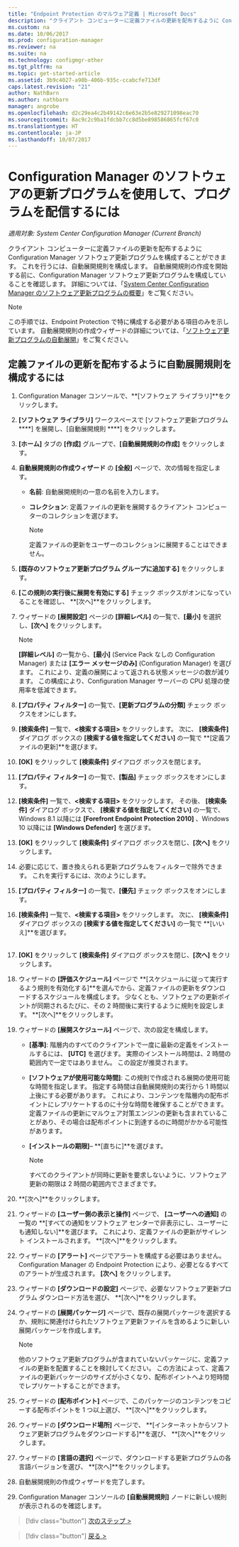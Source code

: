 ```yaml
---
title: "Endpoint Protection のマルウェア定義 | Microsoft Docs"
description: "クライアント コンピューターに定義ファイルの更新を配布するように Configuration Manager ソフトウェア更新プログラムを構成する方法について説明します。"
ms.custom: na
ms.date: 10/06/2017
ms.prod: configuration-manager
ms.reviewer: na
ms.suite: na
ms.technology: configmgr-other
ms.tgt_pltfrm: na
ms.topic: get-started-article
ms.assetid: 3b9c4027-a98b-406b-935c-ccabcfe713df
caps.latest.revision: "21"
author: NathBarn
ms.author: nathbarn
manager: angrobe
ms.openlocfilehash: d2c29ea4c2b49142c6e63e2b5e829271098eac70
ms.sourcegitcommit: 8ac9c2c9ba1fdcbb7cc8d5be898586865fcf67c0
ms.translationtype: HT
ms.contentlocale: ja-JP
ms.lasthandoff: 10/07/2017
---
```

#  <a name="using-configuration-manager-software-updates-to-deliver-definition-updates"></a>Configuration Manager のソフトウェアの更新プログラムを使用して、プログラムを配信するには

*適用対象: System Center Configuration Manager (Current Branch)*


 クライアント コンピューターに定義ファイルの更新を配布するように Configuration Manager ソフトウェア更新プログラムを構成することができます。 これを行うには、自動展開規則を構成します。 自動展開規則の作成を開始する前に、Configuration Manager ソフトウェア更新プログラムを構成していることを確認します。 詳細については、「[System Center Configuration Manager のソフトウェア更新プログラムの概要](/sccm/sum/understand/software-updates-introduction)」をご覧ください。

> [!NOTE]
>  この手順では、Endpoint Protection で特に構成する必要がある項目のみを示しています。 自動展開規則の作成ウィザードの詳細については、「[ソフトウェア更新プログラムの自動展開](/sccm/sum/deploy-use/automatically-deploy-software-updates)」をご覧ください。

## <a name="to-configure-an-automatic-deployment-rule-to-deliver-definition-updates"></a>定義ファイルの更新を配布するように自動展開規則を構成するには

1.  Configuration Manager コンソールで、**[ソフトウェア ライブラリ]**をクリックします。

2.  **[ソフトウェア ライブラリ]** ワークスペースで [ソフトウェア更新プログラム ****] を展開し、[自動展開規則 ****] をクリックします。

3.  **[ホーム]** タブの **[作成]** グループで、**[自動展開規則の作成]** をクリックします。

4.  **自動展開規則の作成ウィザード** の **[全般]** ページで、次の情報を指定します。

    -   **名前**: 自動展開規則の一意の名前を入力します。

    -   **コレクション**: 定義ファイルの更新を展開するクライアント コンピューターのコレクションを選びます。

        > [!NOTE]
        >  定義ファイルの更新をユーザーのコレクションに展開することはできません。

5.  **[既存のソフトウェア更新プログラム グループに追加する]** をクリックします。

6.  **[この規則の実行後に展開を有効にする]** チェック ボックスがオンになっていることを確認し、 **[次へ]**をクリックします。

7.  ウィザードの **[展開設定]** ページの **[詳細レベル]** の一覧で、**[最小]** を選択し、**[次へ]** をクリックします。

    > [!NOTE]
    >  **[詳細レベル]** の一覧から、**[最小]** (Service Pack なしの Configuration Manager) または **[エラー メッセージのみ]** (Configuration Manager) を選びます。 これにより、定義の展開によって返される状態メッセージの数が減ります。 この構成により、Configuration Manager サーバーの CPU 処理の使用率を低減できます。

8.  **[プロパティ フィルター]** の一覧で、**[更新プログラムの分類]** チェック ボックスをオンにします。

9. **[検索条件]** 一覧で、**<検索する項目\>** をクリックします。 次に、 **[検索条件]** ダイアログ ボックスの **[検索する値を指定してください]** の一覧で **[定義ファイルの更新]**を選びます。

10. **[OK]** をクリックして **[検索条件]** ダイアログ ボックスを閉じます。

11. **[プロパティ フィルター]** の一覧で、**[製品]** チェック ボックスをオンにします。

12. **[検索条件]** 一覧で、**<検索する項目\>** をクリックします。 その後、 **[検索条件]** ダイアログ ボックスで、 **[検索する値を指定してください]** の一覧で、Windows 8.1 以降には **[Forefront Endpoint Protection 2010]** 、Windows 10 以降には **[Windows Defender]** を選びます。

13. **[OK]** をクリックして **[検索条件]** ダイアログ ボックスを閉じ、**[次へ]** をクリックします。

14. 必要に応じて、置き換えられる更新プログラムをフィルターで除外できます。   これを実行するには、次のようにします。
  1.  **[プロパティ フィルター]** の一覧で、**[優先]** チェック ボックスをオンにします。
  2.  **[検索条件]** 一覧で、**<検索する項目\>** をクリックします。 次に、 **[検索条件]** ダイアログ ボックスの **[検索する値を指定してください]** の一覧で **[いいえ]**を選びます。  <br><br>

15. **[OK]** をクリックして **[検索条件]** ダイアログ ボックスを閉じ、**[次へ]** をクリックします。

16. ウィザードの **[評価スケジュール]** ページで **[スケジュールに従って実行するよう規則を有効化する]**を選んでから、定義ファイルの更新をダウンロードするスケジュールを構成します。 少なくとも、ソフトウェアの更新ポイントが同期されるたびに、その 2 時間後に実行するように規則を設定します。 **[次へ]**をクリックします。

17. ウィザードの **[展開スケジュール]** ページで、次の設定を構成します。

    -   **[基準]**: 階層内のすべてのクライアントで一度に最新の定義をインストールするには、 **[UTC]** を選びます。 実際のインストール時間は、2 時間の範囲内で一定ではありません。 この設定が推奨されます。

    -   **[ソフトウェアが使用可能な時間]**: この規則で作成される展開の使用可能な時間を指定します。 指定する時間は自動展開規則の実行から 1 時間以上後にする必要があります。 これにより、コンテンツを階層内の配布ポイントにレプリケートするのに十分な時間を確保することができます。 定義ファイルの更新にマルウェア対策エンジンの更新も含まれていることがあり、その場合は配布ポイントに到達するのに時間がかかる可能性があります。

    -   **[インストールの期限]**– **[直ちに]**を選びます。

        > [!NOTE]
        >  すべてのクライアントが同時に更新を要求しないように、ソフトウェア更新の期限は 2 時間の範囲内でさまざまです。

18. **[次へ]**をクリックします。

19. ウィザードの **[ユーザー側の表示と操作]** ページで、 **[ユーザーへの通知]** の一覧の **[すべての通知をソフトウェア センターで非表示にし、ユーザーにも通知しない]**を選びます。   これにより、定義ファイルの更新がサイレント インストールされます。 **[次へ]**をクリックします。

20. ウィザードの **[アラート]** ページでアラートを構成する必要はありません。 Configuration Manager の Endpoint Protection により、必要となるすべてのアラートが生成されます。 **[次へ]** をクリックします。

21. ウィザードの **[ダウンロードの設定]** ページで、必要なソフトウェア更新プログラム ダウンロード方法を選び、 **[次へ]**をクリックします。

22. ウィザードの **[展開パッケージ]** ページで、既存の展開パッケージを選択するか、規則に関連付けられたソフトウェア更新ファイルを含めるように新しい展開パッケージを作成します。

    > [!NOTE]
    >  他のソフトウェア更新プログラムが含まれていないパッケージに、定義ファイルの更新を配置することを検討してください。 この方法によって、定義ファイルの更新パッケージのサイズが小さくなり、配布ポイントへより短時間でレプリケートすることができます。

23. ウィザードの **[配布ポイント]** ページで、このパッケージのコンテンツをコピーする配布ポイントを 1 つ以上選び、 **[次へ]**をクリックします。

24. ウィザードの **[ダウンロード場所]** ページで、 **[インターネットからソフトウェア更新プログラムをダウンロードする]**を選び、 **[次へ]**をクリックします。

25. ウィザードの **[言語の選択]** ページで、ダウンロードする更新プログラムの各言語バージョンを選び、 **[次へ]**をクリックします。

26. 自動展開規則の作成ウィザードを完了します。

27. Configuration Manager コンソールの **[自動展開規則]** ノードに新しい規則が表示されるのを確認します。


> [!div class="button"]
[次のステップ >](endpoint-antimalware-policies.md)

> [!div class="button"]
[戻る >](endpoint-configure-alerts.md)
